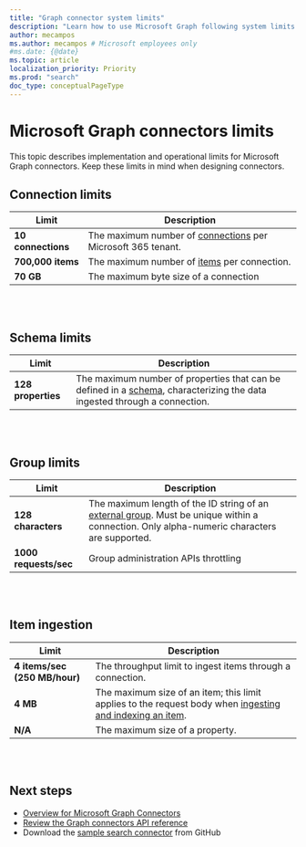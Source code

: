 ```yaml
---
title: "Graph connector system limits"
description: "Learn how to use Microsoft Graph following system limits in connections"
author: mecampos
ms.author: mecampos # Microsoft employees only
#ms.date: {@date}
ms.topic: article
localization_priority: Priority
ms.prod: "search"
doc_type: conceptualPageType
---
```


# Microsoft Graph connectors limits

This topic describes implementation and operational limits for Microsoft Graph connectors. Keep these limits in mind when designing connectors.

## Connection limits
| Limit             | Description                                                                                                                                               |
|-------------------|-----------------------------------------------------------------------------------------------------------------------------------------------------------|
| **10 connections**         | The maximum number of [connections](/graph/api/resources/externalconnection?view=graph-rest-beta&preserve-view=true) per Microsoft 365 tenant.                     |
| **700,000 items**         | The maximum number of [items](/graph/api/resources/externalitem?view=graph-rest-beta&preserve-view=true) per connection.                               |
| **70 GB**      | The maximum byte size of a connection      |

<br/><br/>
## Schema limits

| Limit             | Description                                                                                                                                               |
|-------------------|-----------------------------------------------------------------------------------------------------------------------------------------------------------|
| **128 properties**         | The maximum number of properties that can be defined in a [schema](/graph/api/resources/schema?view=graph-rest-beta&preserve-view=true), characterizing the data ingested through a connection.                     |

<br/><br/>

## Group limits
| Limit             | Description                                                                                                                                               |
|-------------------|-----------------------------------------------------------------------------------------------------------------------------------------------------------|
| **128 characters**         | The maximum length of the ID string of an [external group](/graph/api/resources/externalgroup?view=graph-rest-beta&preserve-view=true). Must be unique within a connection. Only alpha-numeric characters are supported.         |
| **1000 requests/sec**         | Group administration APIs throttling                                        |
<!--- Please explain what you mean by "group administration APIs". You can link to the API set, or give an example of an API and link to it. As is, the description is too vague and broad, and not helpful.--->
<br/><br/>

## Item ingestion
| Limit             | Description                                                                                                                                               |
|-------------------|-----------------------------------------------------------------------------------------------------------------------------------------------------------|
| **4 items/sec (250 MB/hour)**         | The throughput limit to ingest items through a connection.                     |
| **4 MB**         | The maximum size of an item; this limit applies to the request body when [ingesting and indexing an item](/graph/api/externalconnection-put-items?view=graph-rest-beta&preserve-view=true).                               |
| **N/A**      |The maximum size of a property.      |

<br/><br/>

## Next steps

- [Overview for Microsoft Graph Connectors](/microsoftsearch/connectors-overview)
- [Review the Graph connectors API reference](/graph/api/resources/indexing-api-overview?view=graph-rest-beta&preserve-view=true) <!--We haven't exposed the indexing API as the connectors API anywhere else in the docs.Also, in general, FYI, if you need to refer to Microsoft Graph, you cannot just say "Graph". "Microsoft Graph" is a branded name and just referring to it as "Graph" weakens the brand. Please change that line/ link text to: "Use Microsoft Graph connectors to index external data sources"---->
- Download the [sample search connector](https://github.com/microsoftgraph/msgraph-search-connector-sample) from GitHub